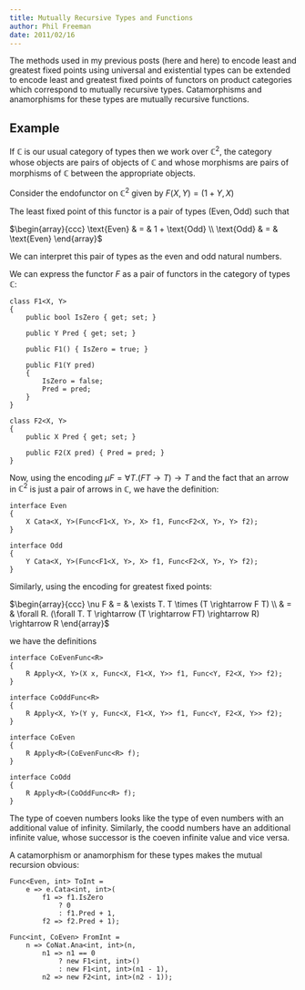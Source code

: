 ```yaml
---
title: Mutually Recursive Types and Functions
author: Phil Freeman
date: 2011/02/16
---
```


The methods used in my previous posts (here and here) to encode least and greatest fixed points using universal and existential types can be extended to encode least and greatest fixed points of functors on product categories which correspond to mutually recursive types. Catamorphisms and anamorphisms for these types are mutually recursive functions.

## Example

If $\mathbb{C}$ is our usual category of types then we work over $\mathbb{C}^2$, the category whose objects are pairs of objects of $\mathbb{C}$ and whose morphisms are pairs of morphisms of $\mathbb{C}$ between the appropriate objects.

Consider the endofunctor on  $\mathbb{C}^2$ given by $F (X, Y) = (1 + Y, X)$

The least fixed point of this functor is a pair of types $(\text{Even}, \text{Odd})$ such that

$\begin{array}{ccc}
  \text{Even} & = & 1 + \text{Odd} \\
  \text{Odd}  & = & \text{Even}
\end{array}$

We can interpret this pair of types as the even and odd natural numbers.

We can express the functor $F$ as a pair of functors in the category of types $\mathbb{C}$:

    class F1<X, Y>
    {
        public bool IsZero { get; set; }

        public Y Pred { get; set; }

        public F1() { IsZero = true; }

        public F1(Y pred)
        {
            IsZero = false;
            Pred = pred;
        }
    }

    class F2<X, Y>
    {
        public X Pred { get; set; }

        public F2(X pred) { Pred = pred; }
    }

Now, using the encoding $\mu F = \forall T. (F T \rightarrow T) \rightarrow T$ and the fact that an arrow in $\mathbb{C}^2$ is just a pair of arrows in $\mathbb{C}$, we have the definition:

    interface Even
    {
        X Cata<X, Y>(Func<F1<X, Y>, X> f1, Func<F2<X, Y>, Y> f2);
    }

    interface Odd
    {
        Y Cata<X, Y>(Func<F1<X, Y>, X> f1, Func<F2<X, Y>, Y> f2);
    }

Similarly, using the encoding for greatest fixed points:

$\begin{array}{ccc}
  \nu F & = & \exists T. T \times (T \rightarrow F T) \\
        & = & \forall R. (\forall T. T \rightarrow (T \rightarrow FT) \rightarrow R) \rightarrow R
\end{array}$

we have the definitions

    interface CoEvenFunc<R>
    {
        R Apply<X, Y>(X x, Func<X, F1<X, Y>> f1, Func<Y, F2<X, Y>> f2);
    }

    interface CoOddFunc<R>
    {
        R Apply<X, Y>(Y y, Func<X, F1<X, Y>> f1, Func<Y, F2<X, Y>> f2);
    }

    interface CoEven
    {
        R Apply<R>(CoEvenFunc<R> f);
    }

    interface CoOdd
    {
        R Apply<R>(CoOddFunc<R> f);
    }

The type of coeven numbers looks like the type of even numbers with an additional value of infinity. Similarly, the coodd numbers have an additional infinite value, whose successor is the coeven infinite value and vice versa.

A catamorphism or anamorphism for these types makes the mutual recursion obvious:

    Func<Even, int> ToInt =
        e => e.Cata<int, int>(
            f1 => f1.IsZero
                ? 0
                : f1.Pred + 1,
            f2 => f2.Pred + 1);

    Func<int, CoEven> FromInt =
        n => CoNat.Ana<int, int>(n,
            n1 => n1 == 0
                ? new F1<int, int>()
                : new F1<int, int>(n1 - 1),
            n2 => new F2<int, int>(n2 - 1));
